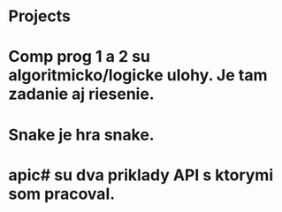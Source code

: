# Projects
# Comp prog 1 a 2 su algoritmicko/logicke ulohy. Je tam zadanie aj riesenie.
# Snake je hra snake.
# apic# su dva priklady API s ktorymi som pracoval.
